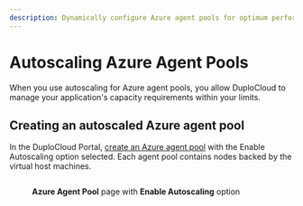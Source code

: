 ```yaml
---
description: Dynamically configure Azure agent pools for optimum performance
---
```


# Autoscaling Azure Agent Pools

When you use autoscaling for Azure agent pools, you allow DuploCloud to manage your application's capacity requirements within your limits.&#x20;

## Creating an autoscaled Azure agent pool

In the DuploCloud Portal, [create an Azure agent pool](../../../azure-services/agent-pool.md) with the Enable Autoscaling option selected. Each agent pool contains nodes backed by the virtual host machines.

<figure><img src="../../../../.gitbook/assets/Agent_Pool_Azure (1).png" alt=""><figcaption><p><strong>Azure Agent Pool</strong> page with <strong>Enable Autoscaling</strong> option</p></figcaption></figure>
